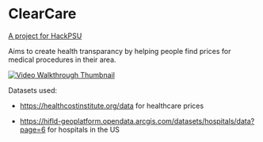 # ClearCare

[A project for HackPSU](https://devpost.com/software/clearcare)

Aims to create health transparancy by helping people find prices for medical procedures in their area. 

[![Video Walkthrough Thumbnail](https://imgur.com/GixrUbY.png)](https://www.youtube.com/watch?v=1088PvbfPm4)

Datasets used: 
* https://healthcostinstitute.org/data for healthcare prices 

* https://hifld-geoplatform.opendata.arcgis.com/datasets/hospitals/data?page=6 for hospitals in the US
